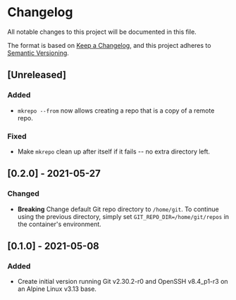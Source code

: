 # Changelog

All notable changes to this project will be documented in this file.

The format is based on [Keep a Changelog](https://keepachangelog.com/en/1.0.0/), and this project adheres to [Semantic Versioning](https://semver.org/spec/v2.0.0.html).

## [Unreleased]
### Added
- `mkrepo --from` now allows creating a repo that is a copy of a remote repo.
### Fixed
- Make `mkrepo` clean up after itself if it fails -- no extra directory left.

## [0.2.0] - 2021-05-27
### Changed
- **Breaking** Change default Git repo directory to `/home/git`. To continue using the previous directory, simply set `GIT_REPO_DIR=/home/git/repos` in the container's environment.

## [0.1.0] - 2021-05-08
### Added
- Create initial version running Git v2.30.2-r0 and OpenSSH v8.4\_p1-r3 on an Alpine Linux v3.13 base.
